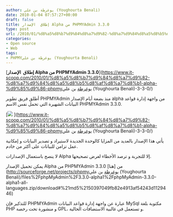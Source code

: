 ```yaml
---
author: يوغرطة بن علي (Youghourta Benali)
date: 2010-01-04 07:57:27+00:00
draft: false
title: إطلاق  الإصدار Alpha من PHPMYAdmin 3.3.0
type: post
url: /2010/01/%d8%a5%d8%b7%d9%84%d8%a7%d9%82-%d8%a7%d9%84%d8%a5%d8%b5%d8%af%d8%a7%d8%b1-alpha-%d9%85%d9%86-phpmyيوغرطة بن علي (Youghourta Benali)-3-3-0/
categories:
- Open source
- Web
tags:
- PHPMYيوغرطة بن علي (Youghourta Benali)
---
```


[**إطلاق  الإصدار Alpha من PHPMYAdmin 3.3.0**](https://www.it-scoop.com/2010/01/%d8%a5%d8%b7%d9%84%d8%a7%d9%82-%d8%a7%d9%84%d8%a5%d8%b5%d8%af%d8%a7%d8%b1-alpha-%d9%85%d9%86-phpmyيوغرطة بن علي (Youghourta Benali)-3-3-0/)


أطلق فريق تطوير PHPMYAdmin منذ بضعة أيام الإصدار alpha من واجهة إدارة قواعد البيانات الشهيرة التي تحمل نفس الاسم PHPMYAdmin 3.3.0.

[![](https://www.it-scoop.com/wp-content/uploads/2010/01/PhpMyAdmin_logo.png)
](https://www.it-scoop.com/2010/01/%d8%a5%d8%b7%d9%84%d8%a7%d9%82-%d8%a7%d9%84%d8%a5%d8%b5%d8%af%d8%a7%d8%b1-alpha-%d9%85%d9%86-phpmyيوغرطة بن علي (Youghourta Benali)-3-3-0/)

يأتي هذا الإصدار بالعديد من المزايا كالوحدة الجديدة لاستيراد و تصدير البيانات و إمكانية عمل تزامن للبيانات على أكثر من خادم.

لا ينصح باستعمال الإصدارات Alpha إلا للتجربة و ترصد الأخطاء لغرض تصحيحها.

يمكن تحميل الإصدار Alpha من PHPMYAdmin 3.3.0 من [هنا](http://sourceforge.net/projects/phpmyيوغرطة بن علي (Youghourta Benali)/files%2FphpMyAdmin%2F3.3.0-alpha1%2FphpMyAdmin-3.3.0-alpha1-all-languages.zip/download#%21md5%2150397049fb82e4913af54243d1129446)

للتذكير فإن PHPMYAdmin عبارة عن واجهة إدارة قواعد البيانات MySql مكتوبة بلغة PHP و منشورة تحت رخصة GPL، و تستعمل في غالبية الاستضافات الحالية.
